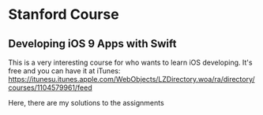 # Stanford Course
## Developing iOS 9 Apps with Swift

This is a very interesting course for who wants to learn iOS developing. It's free and you can have it at iTunes:
https://itunesu.itunes.apple.com/WebObjects/LZDirectory.woa/ra/directory/courses/1104579961/feed

Here, there are my solutions to the assignments
